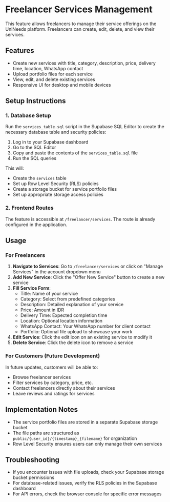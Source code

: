 # Freelancer Services Management

This feature allows freelancers to manage their service offerings on the UniNeeds platform. Freelancers can create, edit, delete, and view their services.

## Features

- Create new services with title, category, description, price, delivery time, location, WhatsApp contact
- Upload portfolio files for each service
- View, edit, and delete existing services
- Responsive UI for desktop and mobile devices

## Setup Instructions

### 1. Database Setup

Run the `services_table.sql` script in the Supabase SQL Editor to create the necessary database table and security policies:

1. Log in to your Supabase dashboard
2. Go to the SQL Editor
3. Copy and paste the contents of the `services_table.sql` file
4. Run the SQL queries

This will:
- Create the `services` table
- Set up Row Level Security (RLS) policies
- Create a storage bucket for service portfolio files
- Set up appropriate storage access policies

### 2. Frontend Routes

The feature is accessible at `/freelancer/services`. The route is already configured in the application.

## Usage

### For Freelancers

1. **Navigate to Services**: Go to `/freelancer/services` or click on "Manage Services" in the account dropdown menu
2. **Add New Service**: Click the "Offer New Service" button to create a new service
3. **Fill Service Form**:
   - Title: Name of your service
   - Category: Select from predefined categories
   - Description: Detailed explanation of your service
   - Price: Amount in IDR
   - Delivery Time: Expected completion time
   - Location: Optional location information
   - WhatsApp Contact: Your WhatsApp number for client contact
   - Portfolio: Optional file upload to showcase your work
4. **Edit Service**: Click the edit icon on an existing service to modify it
5. **Delete Service**: Click the delete icon to remove a service

### For Customers (Future Development)

In future updates, customers will be able to:
- Browse freelancer services
- Filter services by category, price, etc.
- Contact freelancers directly about their services
- Leave reviews and ratings for services

## Implementation Notes

- The service portfolio files are stored in a separate Supabase storage bucket
- The file paths are structured as `public/{user_id}/{timestamp}_{filename}` for organization
- Row Level Security ensures users can only manage their own services

## Troubleshooting

- If you encounter issues with file uploads, check your Supabase storage bucket permissions
- For database-related issues, verify the RLS policies in the Supabase dashboard
- For API errors, check the browser console for specific error messages 